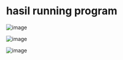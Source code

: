 # hasil running program

![image](https://github.com/bagasnghr10/Jobjsheet-6-Sistem-Cerdas/assets/143892102/f15cf487-8c39-48fd-9696-dd56447ec8dc)


![image](https://github.com/bagasnghr10/Jobjsheet-6-Sistem-Cerdas/assets/143892102/3e3b8833-83ae-4703-b50c-d31cdad3f303)


![image](https://github.com/bagasnghr10/Jobjsheet-6-Sistem-Cerdas/assets/143892102/50e6ce9f-a69f-4790-8f9c-50b1c55774b8)

